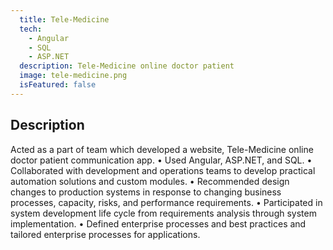 ```yaml
---
  title: Tele-Medicine
  tech:
    - Angular
    - SQL
    - ASP.NET
  description: Tele-Medicine online doctor patient 
  image: tele-medicine.png
  isFeatured: false
---
```


## Description

Acted as a part of team which developed a website, Tele-Medicine online doctor patient communication app.
• Used Angular, ASP.NET, and SQL.
• Collaborated with development and operations teams to develop practical automation solutions and custom modules.
• Recommended design changes to production systems in response to changing business processes, capacity, risks, and performance requirements.
• Participated in system development life cycle from requirements analysis through system implementation.
• Defined enterprise processes and best practices and tailored enterprise processes for applications.
